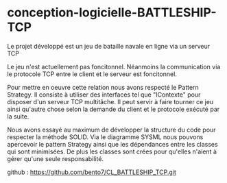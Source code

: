 # conception-logicielle-BATTLESHIP-TCP

Le projet développé est un jeu de bataille navale en ligne via un serveur TCP

Le jeu n'est actuellement pas foncitonnel. Néanmoins la communication via le protocole TCP entre le client et le serveur est foncitonnel.

Pour mettre en oeuvre cette relation nous avons respecté le Pattern Strategy. Il consiste à utiliser des interfaces tel que "IContexte" pour disposer d'un serveur TCP multitâche. Il peut servir à faire tourner ce jeu ainsi qu'autre chose selon la demande du client et le protocole exécuté par la suite.

Nous avons essayé au maximum de développer la structure du code pour respecter la méthode SOLID. Via le diagramme SYSML nous pouvons apercevoir le pattern Strategy ainsi que les dépendances entre les classes qui sont minimisées. De plus les classes sont crées pour qu'elles n'aient à gérer qu'une seule responsabilité.

github : https://github.com/bento7/CL_BATTLESHIP_TCP.git
